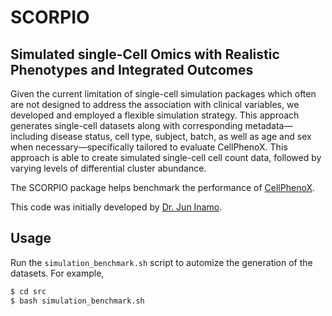 # SCORPIO
## Simulated single-Cell Omics with Realistic Phenotypes and Integrated Outcomes

Given the current limitation of single-cell simulation packages which often are not designed to address the association with clinical variables, we developed and employed a flexible simulation strategy. This approach generates single-cell datasets along with corresponding metadata—including disease status, cell type, subject, batch, as well as age and sex when necessary—specifically tailored to evaluate CellPhenoX. This approach is able to create simulated single-cell cell count data, followed by varying levels of differential cluster abundance.

The SCORPIO package helps benchmark the performance of [CellPhenoX](https://github.com/fanzhanglab/pyCellPhenoX).

This code was initially developed by [Dr. Jun Inamo](https://github.com/juninamo/S2EQTL).

## Usage
Run the `simulation_benchmark.sh` script to automize the generation of the datasets.
For example, 
```bash
$ cd src
$ bash simulation_benchmark.sh
```